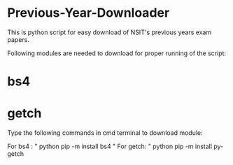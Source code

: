 # Previous-Year-Downloader
This is python script for easy download of NSIT's previous years exam papers.

Following modules are needed to download for proper running of the script:
# bs4
# getch

Type the following commands in cmd terminal to download module: 

For bs4 : " python pip -m install bs4 "
For getch: " python pip -m install py-getch
